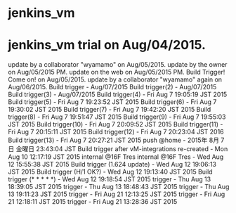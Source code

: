 # jenkins_vm
# jenkins_vm trial on Aug/04/2015.
update by a collaborator "wyamamo" on Aug/05/2015.
update by the owner on Aug/05/2015 PM.
update on the web on Aug/05/2015 PM.
Build Trigger! Come on! on Aug/05/2015.
update by a collaborator "wyamamo" again on Aug/06/2015.
Build trigger - Aug/07/2015
Build trigger(2) - Aug/07/2015
Build trigger(3) - Aug/07/2015
Build trigger(4) - Fri Aug  7 19:05:19 JST 2015
Build trigger(5) - Fri Aug  7 19:23:52 JST 2015
Build trigger(6) - Fri Aug  7 19:30:02 JST 2015
Build trigger(7) - Fri Aug  7 19:42:20 JST 2015
Build trigger(8) - Fri Aug  7 19:51:47 JST 2015
Build trigger(9) - Fri Aug  7 19:55:03 JST 2015
Build trigger(10) - Fri Aug  7 20:09:52 JST 2015
Build trigger(11) - Fri Aug  7 20:15:11 JST 2015
Build trigger(12) - Fri Aug  7 20:23:04 JST 2016
Build trigger(13) - Fri Aug  7 20:27:21 JST 2015
push @home - 2015年  8月  7日 金曜日 23:43:04 JST
Build trigger after vM-integrations re-created - Mon Aug 10 12:17:19 JST 2015
internal @16F Tres
internal @16F Tres - Wed Aug 12 15:55:38 JST 2015
Build trigger (1.624 update) - Wed Aug 12 19:06:13 JST 2015
Build trigger (H/1 OK?) - Wed Aug 12 19:13:40 JST 2015
Build trigger (* * * * *) - Wed Aug 12 19:18:54 JST 2015
trigger - Thu Aug 13 18:39:05 JST 2015
trigger - Thu Aug 13 18:48:43 JST 2015
trigger - Thu Aug 13 19:11:23 JST 2015
trigger - Fri Aug 21 12:13:25 JST 2015
trigger - Fri Aug 21 12:18:11 JST 2015
trigger - Fri Aug 21 13:28:36 JST 2015
